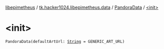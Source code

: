 [libepimetheus](../../index.md) / [tk.hacker1024.libepimetheus.data](../index.md) / [PandoraData](index.md) / [&lt;init&gt;](./-init-.md)

# &lt;init&gt;

`PandoraData(defaultArtUrl: `[`String`](https://kotlinlang.org/api/latest/jvm/stdlib/kotlin/-string/index.html)` = GENERIC_ART_URL)`